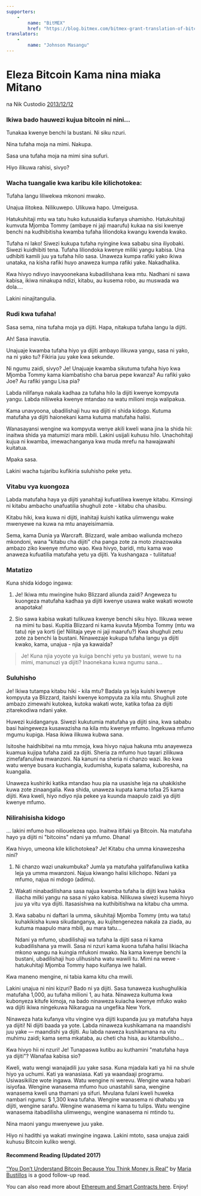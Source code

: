 ```yaml
---
supporters: 
    - 
        name: "BitMEX"
        href: "https://blog.bitmex.com/bitmex-grant-translation-of-bitcoin-content-into-african-languages/"
translators: 
    - 
        name: "Johnson Masangu"
---
```

# Eleza Bitcoin Kama nina miaka Mitano

na Nik Custodio [2013/12/12](https://www.freecodecamp.org/news/explain-bitcoin-like-im-five-73b4257ac833/)

<LanguageDropdown/>

### Ikiwa bado hauwezi kujua bitcoin ni nini...

Tunakaa kwenye benchi la bustani. Ni siku nzuri.

Nina tufaha moja na mimi. Nakupa.

Sasa una tufaha moja na mimi sina sufuri.

Hiyo ilikuwa rahisi, sivyo?

### Wacha tuangalie kwa karibu kile kilichotokea:

Tufaha langu liliwekwa mkononi mwako.

Unajua ilitokea. Nilikuwepo. Ulikuwa hapo. Umeigusa.

Hatukuhitaji mtu wa tatu huko kutusaidia kufanya uhamisho. Hatukuhitaji kumvuta Mjomba Tommy (ambaye ni jaji maarufu) kukaa na sisi kwenye benchi na kudhibitisha kwamba tufaha liliondoka kwangu kwenda kwako.

Tufaha ni lako! Siwezi kukupa tufaha nyingine kwa sababu sina iliyobaki. Siwezi kuidhibiti tena. Tufaha liliondoka kwenye miliki yangu kabisa. Una udhibiti kamili juu ya tufaha hilo sasa. Unaweza kumpa rafiki yako ikiwa unataka, na kisha rafiki huyo anaweza kumpa rafiki yake. Nakadhalika.

Kwa hivyo ndivyo inavyoonekana kubadilishana kwa mtu. Nadhani ni sawa kabisa, ikiwa ninakupa ndizi, kitabu, au kusema robo, au muswada wa dola….

Lakini ninajitangulia.

### Rudi kwa tufaha!

Sasa sema, nina tufaha moja ya dijiti. Hapa, nitakupa tufaha langu la dijiti.

Ah! Sasa inavutia.

Unajuaje kwamba tufaha hiyo ya dijiti ambayo ilikuwa yangu, sasa ni yako, na ni yako tu? Fikiria juu yake kwa sekunde.

Ni ngumu zaidi, sivyo? Je! Unajuaje kwamba sikutuma tufaha hiyo kwa Mjomba Tommy kama kiambatisho cha barua pepe kwanza? Au rafiki yako Joe? Au rafiki yangu Lisa pia?

Labda nilifanya nakala kadhaa za tufaha hilo la dijiti kwenye kompyuta yangu. Labda niliiweka kwenye mtandao na watu milioni moja walipakua.

Kama unavyoona, ubadilishaji huu wa dijiti ni shida kidogo. Kutuma matufaha ya dijiti haionekani kama kutuma matufaha halisi.

Wanasayansi wengine wa kompyuta wenye akili kweli wana jina la shida hii: inaitwa shida ya matumizi mara mbili. Lakini usijali kuhusu hilo. Unachohitaji kujua ni kwamba, imewachanganya kwa muda mrefu na hawajawahi kuitatua.

Mpaka sasa.

Lakini wacha tujaribu kufikiria suluhisho peke yetu.

### Vitabu vya kuongoza

Labda matufaha haya ya dijiti yanahitaji kufuatiliwa kwenye kitabu. Kimsingi ni kitabu ambacho unafuatilia shughuli zote - kitabu cha uhasibu.

Kitabu hiki, kwa kuwa ni dijiti, inahitaji kuishi katika ulimwengu wake mwenyewe na kuwa na mtu anayeisimamia.

Sema, kama Dunia ya Warcraft. Blizzard, wale ambao waliunda mchezo mkondoni, wana "kitabu cha dijiti" cha panga zote za moto zinazowaka ambazo ziko kwenye mfumo wao. Kwa hivyo, baridi, mtu kama wao anaweza kufuatilia matufaha yetu ya dijiti. Ya kushangaza - tuliitatua!

### Matatizo

Kuna shida kidogo ingawa:

1) Je! Ikiwa mtu mwingine huko Blizzard aliunda zaidi? Angeweza tu kuongeza matufaha kadhaa ya dijiti kwenye usawa wake wakati wowote anapotaka!

2) Sio sawa kabisa wakati tulikuwa kwenye benchi siku hiyo. Ilikuwa wewe na mimi tu basi. Kupitia Blizzard ni kama kuvuta Mjomba Tommy (mtu wa tatu) nje ya korti (je! Nilitaja yeye ni jaji maarufu?) Kwa shughuli zetu zote za benchi la bustani. Ninawezaje kukupa tufaha langu ya dijiti kwako, kama, unajua - njia ya kawaida?

> Je! Kuna njia yoyote ya kuiga benchi yetu ya bustani, wewe tu na mimi, manunuzi ya dijiti? Inaonekana kuwa ngumu sana…

### Suluhisho

Je! Ikiwa tutampa kitabu hiki - kila mtu? Badala ya leja kuishi kwenye kompyuta ya Blizzard, itaishi kwenye kompyuta za kila mtu. Shughuli zote ambazo zimewahi kutokea, kutoka wakati wote, katika tofaa za dijiti zitarekodiwa ndani yake.

Huwezi kuidanganya. Siwezi kukutumia matufaha ya dijiti sina, kwa sababu basi haingeweza kusawazisha na kila mtu kwenye mfumo. Ingekuwa mfumo mgumu kupiga. Hasa ikiwa ilikuwa kubwa sana.

Isitoshe haidhibitwi na mtu mmoja, kwa hivyo najua hakuna mtu anayeweza kuamua kujipa tufaha zaidi za dijiti. Sheria za mfumo huo tayari zilikuwa zimefafanuliwa mwanzoni. Na kanuni na sheria ni chanzo wazi. Iko kwa watu wenye busara kuchangia, kudumisha, kupata salama, kuboresha, na kuangalia.

Unaweza kushiriki katika mtandao huu pia na usasishe leja na uhakikishe kuwa zote zinaangalia. Kwa shida, unaweza kupata kama tofaa 25 kama dijiti. Kwa kweli, hiyo ndiyo njia pekee ya kuunda maapulo zaidi ya dijiti kwenye mfumo.

### Nilirahisisha kidogo

… lakini mfumo huo niliouelezea upo. Inaitwa itifaki ya Bitcoin. Na matufaha hayo ya dijiti ni "bitcoins" ndani ya mfumo. Dhana!

Kwa hivyo, umeona kile kilichotokea? Je! Kitabu cha umma kinawezesha nini?

1) Ni chanzo wazi unakumbuka? Jumla ya matufaha yalifafanuliwa katika leja ya umma mwanzoni. Najua kiwango halisi kilichopo. Ndani ya mfumo, najua ni mdogo (adimu).

2) Wakati ninabadilishana sasa najua kwamba tufaha la dijiti kwa hakika iliacha milki yangu na sasa ni yako kabisa. Nilikuwa siwezi kusema hivyo juu ya vitu vya dijiti. Itasasishwa na kuthibitishwa na kitabu cha umma.

3) Kwa sababu ni daftari la umma, sikuhitaji Mjomba Tommy (mtu wa tatu) kuhakikisha kuwa sikudanganya, au kujitengenezea nakala za ziada, au kutuma maapulo mara mbili, au mara tatu…

    Ndani ya mfumo, ubadilishaji wa tufaha la dijiti sasa ni kama kubadilishana ya mwili. Sasa ni nzuri kama kuona tufaha halisi likiacha mkono wangu na kuingia mfukoni mwako. Na kama kwenye benchi la bustani, ubadilishaji huo ulihusisha watu wawili tu. Mimi na wewe - hatukuhitaji Mjomba Tommy hapo kuifanya iwe halali.

Kwa maneno mengine, ni tabia kama kitu cha mwili.

Lakini unajua ni nini kizuri? Bado ni ya dijiti. Sasa tunaweza kushughulikia matufaha 1,000, au tufaha milioni 1, au hata. Ninaweza kuituma kwa kubonyeza kitufe kimoja, na bado ninaweza kuiacha kwenye mfuko wako wa dijiti ikiwa ningekuwa Nikaragua na ungefika New York.

Ninaweza hata kufanya vitu vingine vya dijiti kupanda juu ya matufaha haya ya dijiti! Ni dijiti baada ya yote. Labda ninaweza kushikamana na maandishi juu yake — maandishi ya dijiti. Au labda naweza kushikamana na vitu muhimu zaidi; kama sema mkataba, au cheti cha hisa, au kitambulisho…

Kwa hivyo hii ni nzuri! Je! Tunapaswa kutibu au kuthamini "matufaha haya ya dijiti"? Wanafaa kabisa sio?

Kweli, watu wengi wanajadili juu yake sasa. Kuna mjadala kati ya hii na shule hiyo ya uchumi. Kati ya wanasiasa. Kati ya waandaaji programu. Usiwasikilize wote ingawa. Watu wengine ni werevu. Wengine wana habari isiyofaa. Wengine wanasema mfumo huo unastahili sana, wengine wanasema kweli una thamani ya sifuri. Mvulana fulani kweli huweka nambari ngumu: $ 1,300 kwa tufaha. Wengine wanasema ni dhahabu ya dijiti, wengine sarafu. Wengine wanasema ni kama tu tulips. Watu wengine wanasema itabadilisha ulimwengu, wengine wanasema ni mtindo tu.

Nina maoni yangu mwenyewe juu yake.

Hiyo ni hadithi ya wakati mwingine ingawa. Lakini mtoto, sasa unajua zaidi kuhusu Bitcoin kuliko wengi.

#### Recommend Reading (Updated 2017)

[“You Don’t Understand Bitcoin Because You Think Money is Real”](https://medium.com/@mariabustillos/you-dont-understand-bitcoin-because-you-think-money-is-real-5aef45b8e952?source=linkShare-2d6f142ff3cc-1512362100) by [Maria Bustillos](https://www.freecodecamp.org/news/explain-bitcoin-like-im-five-73b4257ac833/undefined) is a good follow-up read.

You can also read more about [Ethereum and Smart Contracts here](https://medium.freecodecamp.org/smart-contracts-for-dummies-a1ba1e0b9575?source=linkShare-2d6f142ff3cc-1512086124). Enjoy!
